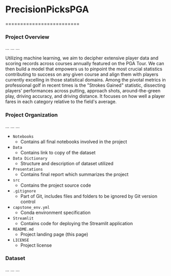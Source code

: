 # PrecisionPicksPGA
=========================
### Project Overview
... ... ...

Utilizing machine learning, we aim to decipher extensive player data and scoring records across courses annually featured on the PGA Tour. We can then build a model that empowers us to pinpoint the most crucial statistics contributing to success on any given course and align them with players currently excelling in those statistical domains. Among the pivotal metrics in professional golf in recent times is the "Strokes Gained" statistic, dissecting players' performances across putting, approach shots, around-the-green play, driving accuracy, and driving distance. It focuses on how well a player fares in each category relative to the field's average.


### Project Organization
... ... ...
- `Notebooks`
    - Contains all final notebooks involved in the project
- `Data`
    - Contains link to copy of the dataset
- `Data Dictionary`
	- Structure and description of dataset utilized
- `Presentations`
    - Contains final report which summarizes the project
- `src`
    - Contains the project source code
- `.gitignore`
    - Part of Git, includes files and folders to be ignored by Git version control
- `capstone_env.yml`
    - Conda environment specification
- `Streamlit`
    - Contains code for deploying the Streamlit application
- `README.md`
    - Project landing page (this page)
- `LICENSE`
    - Project license

### Dataset
... ... ...
